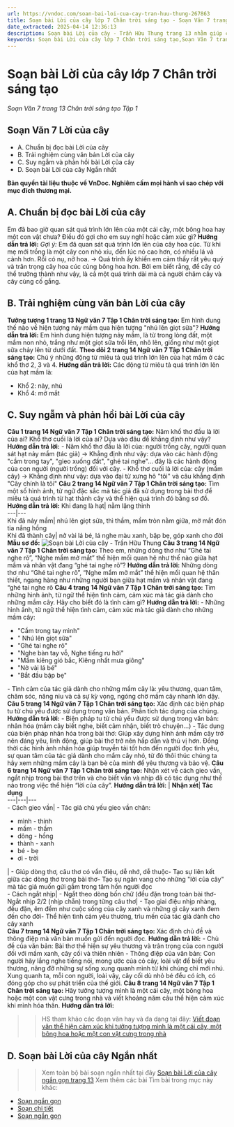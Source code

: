 ```yaml
---
url: https://vndoc.com/soan-bai-loi-cua-cay-tran-huu-thung-267863
title: Soạn bài Lời của cây lớp 7 Chân trời sáng tạo - Soạn Văn 7 trang 13 Chân trời sáng tạo Tập 1 - VnDoc.com
date_extracted: 2025-04-14 12:36:13
description: Soạn bài Lời của cây - Trần Hữu Thung trang 13 nhằm giúp các em HS đạt kết quả tốt trong quá trình làm bài tập và học tập môn Ngữ văn lớp 7 sách Chân trời sáng tạo.
keywords: Soạn bài Lời của cây lớp 7 Chân trời sáng tạo,Soạn Văn 7 trang 13 Chân trời sáng tạo Tập 1,Soạn bài Lời của cây,Soạn bài Lời của cây Trần Hữu Thung,Soạn Lời của cây,Soạn văn 7 Lời của cây,Soạn Ngữ văn 7 Lời của cây,Soạn bài Lời của cây lớp 7,Soạn Lời của cây lớp 7,Soạn văn Lời của cây,Lời của cây trang 13,Soạn bài Lời của cây trang 13,Lời của cây Trần Hữu Thung,ngữ văn 7 chân trời sáng tạo,soạn văn 7 chân trời sáng tạo,văn 7 chân trời sáng tạo,soạn văn 7,ngữ văn 7,văn 7
---
```


# Soạn bài Lời của cây lớp 7 Chân trời sáng tạo
 _Soạn Văn 7 trang 13 Chân trời sáng tạo Tập 1_
## **Soạn Văn 7 Lời của cây**
  * A. Chuẩn bị đọc bài Lời của cây
  * B. Trải nghiệm cùng văn bản Lời của cây
  * C. Suy ngẫm và phản hồi bài Lời của cây
  * D. Soạn bài Lời của cây Ngắn nhất

**Bản quyền tài liệu thuộc về VnDoc. Nghiêm cấm mọi hành vi sao chép với mục đích thương mại.**
## **A. Chuẩn bị đọc bài Lời của cây**
Em đã bao giờ quan sát quá trình lớn lên của một cái cây, một bông hoa hay một con vật chưa? Điều đó gợi cho em suy nghĩ hoặc cảm xúc gì?
**Hướng dẫn trả lời:**
_Gợi ý:_
Em đã quan sát quá trình lớn lên của cây hoa cúc. Từ khi mẹ mới trồng là một cây con nhỏ xíu, đến lúc nó cao hơn, có nhiều lá và cành hơn. Rồi có nụ, nở hoa.
→ Quá trình ấy khiến em cảm thấy rất yêu quý và trân trọng cây hoa cúc cùng bông hoa hơn. Bởi em biết rằng, để cây có thể trưởng thành như vậy, là cả một quá trình dài mà cả người chăm cây và cây cùng cố gắng.
## **B. Trải nghiệm cùng văn bản Lời của cây**
**Tưởng tượng 1 trang 13 Ngữ văn 7 Tập 1 Chân trời sáng tạo:** Em hình dung thế nào về hiện tượng nảy mầm qua hiện tượng "nhú lên giọt sữa"?
**Hướng dẫn trả lời:**
Em hình dung hiện tượng nảy mầm, là từ trong lòng đất, một mầm non nhỏ, trắng như một giọt sữa trồi lên, nhô lên, giống như một giọt sữa chảy lên từ dưới đất.
**Theo dõi 2 trang 14 Ngữ văn 7 Tập 1 Chân trời sáng tạo:** Chú ý những động từ miêu tả quá trình lớn lên của hạt mầm ở các khổ thơ 2, 3 và 4.
**Hướng dẫn trả lời:**
Các động từ miêu tả quá trình lớn lên của hạt mầm là:
  * Khổ 2: nảy, nhú
  * Khổ 4: mở mắt

## **C. Suy ngẫm và phản hồi bài Lời của cây**
**Câu 1 trang 14 Ngữ văn 7 Tập 1 Chân trời sáng tạo:** Năm khổ thơ đầu là lời của ai? Khổ thơ cuối là lời của ai? Dựa vào đâu để khẳng định như vậy?
**Hướng dẫn trả lời:**
\- Năm khổ thơ đầu là lời của: người trồng cây, người quan sát hạt nảy mầm \(tác giả\)
→ Khẳng định như vậy: dựa vào các hành động "cầm trong tay", "gieo xuống đất", "ghé tai nghe"... đây là các hành động của con người \(người trồng\) đối với cây.
\- Khổ thơ cuối là lời của: cây \(mầm cây\)
→ Khẳng định như vậy: dựa vào đại từ xưng hô "tôi" và câu khẳng định "Cây chính là tôi"
**Câu 2 trang 14 Ngữ văn 7 Tập 1 Chân trời sáng tạo:** Tìm một số hình ảnh, từ ngữ đặc sắc mà tác giả đã sử dụng trong bài thơ để miêu tả quá trình từ hạt thành cây và thể hiện quá trình đó bằng sơ đồ.
**Hướng dẫn trả lời:**
Khi đang là hạt| nằm lặng thinh  
---|---  
Khi đã nảy mầm| nhú lên giọt sữa, thì thầm, mầm tròn nằm giữa, mở mắt đón tia nắng hồng  
Khi đã thành cây| nở vài lá bé, lá nghe màu xanh, bập bẹ, góp xanh cho đời  
**Mẫu sơ đồ:**
![Soạn bài Lời của cây - Trần Hữu Thung](https://i.vdoc.vn/data/image/2022/09/06/soan-bai-loi-cua-cay-tran-huu-thung-1.jpg)
**Câu 3 trang 14 Ngữ văn 7 Tập 1 Chân trời sáng tạo:** Theo em, những dòng thơ như “Ghé tai nghe rõ”, “Nghe mầm mở mắt” thể hiện mối quan hệ như thế nào giữa hạt mầm và nhân vật đang “ghé tai nghe rõ”?
**Hướng dẫn trả lời:**
Những dòng thơ như “Ghé tai nghe rõ”, “Nghe mầm mở mắt” thể hiện mối quan hệ thân thiết, ngang hàng như những người bạn giữa hạt mầm và nhân vật đang “ghé tai nghe rõ
**Câu 4 trang 14 Ngữ văn 7 Tập 1 Chân trời sáng tạo:** Tìm những hình ảnh, từ ngữ thể hiện tình cảm, cảm xúc mà tác giả dành cho những mầm cây. Hãy cho biết đó là tình cảm gì?
**Hướng dẫn trả lời:**
\- Những hình ảnh, từ ngữ thể hiện tình cảm, cảm xúc mà tác giả dành cho những mầm cây:
  * "Cầm trong tay mình"
  * " Nhú lên giọt sữa"
  * "Ghé tai nghe rõ"
  * "Nghe bàn tay vỗ, Nghe tiếng ru hời"
  * "Mầm kiêng gió bắc, Kiêng nhất mưa giông"
  * "Nở vài lá bé"
  * "Bắt đầu bập bẹ"

\- Tình cảm của tác giả dành cho những mầm cây là: yêu thương, quan tâm, chăm sóc, năng niu và cả sự kỳ vọng, ngóng chờ mầm cây nhanh lớn dậy.
**Câu 5 trang 14 Ngữ văn 7 Tập 1 Chân trời sáng tạo:** Xác định các biện pháp tu từ chủ yếu được sử dụng trong văn bản. Phân tích tác dụng của chúng.
**Hướng dẫn trả lời:**
\- Biện pháp tu từ chủ yếu được sử dụng trong văn bản: nhân hóa \(mầm cây biết nghe, biết cảm nhận, biết trò chuyện...\)
\- Tác dụng của biện pháp nhân hóa trong bài thơ: Giúp xây dựng hình ảnh mầm cây trở nên đáng yêu, linh động, giúp bài thơ trở nên hấp dẫn và thú vị hơn. Đồng thời các hình ảnh nhân hóa giúp truyền tải tốt hơn đến người đọc tình yêu, sự quan tâm của tác giả dành cho mầm cây nhỏ, từ đó thôi thúc chúng ta hãy xem những mầm cây là bạn bè của mình để yêu thương và bảo vệ.
**Câu 6 trang 14 Ngữ văn 7 Tập 1 Chân trời sáng tạo:** Nhận xét về cách gieo vần, ngắt nhịp trong bài thơ trên và cho biết vần và nhịp đã có tác dụng như thế nào trong việc thể hiện “lời của cây”.
**Hướng dẫn trả lời:**
| **Nhận xét**| **Tác dụng**  
---|---|---  
\- Cách gieo vần| \- Tác giả chủ yếu gieo vần chân:
  * mình - thinh
  * mầm - thầm
  * dông - hồng
  * thành - xanh
  * bé - bẹ
  * ơi - trời

| \- Giúp dòng thơ, câu thơ có vần điệu, dễ nhớ, dễ thuộc\- Tạo sự liên kết giữa các dòng thơ trong bài thơ\- Tạo sự ngân vang cho những "lời của cây" mà tác giả muốn gửi gắm trong tâm hồn người đọc  
\- Cách ngắt nhịp| \- Ngắt theo dòng bốn chữ \(đều đặn trong toàn bài thơ\- Ngắt nhịp 2/2 \(nhịp chẵn\) trong từng câu thơ| \- Tạo giai điệu nhịp nhàng, đều đặn, êm đềm như cuộc sống của cây xanh và những gì cây xanh đem đến cho đời\- Thể hiện tình cảm yêu thương, trìu mến của tác giả dành cho cây xanh  
**Câu 7 trang 14 Ngữ văn 7 Tập 1 Chân trời sáng tạo:** Xác định chủ đề và thông điệp mà văn bản muốn gửi đến người đọc.
**Hướng dẫn trả lời:**
\- Chủ đề của văn bản: Bài thơ thể hiện sự yêu thương và trân trọng của con người đối với mầm xanh, cây cối và thiên nhiên
\- Thông điệp của văn bản: Con người hãy lắng nghe tiếng nói, mong ước của cỏ cây, loài vật để biết yêu thương, nâng đỡ những sự sống xung quanh mình từ khi chúng chỉ mới nhú. Xung quanh ta, mỗi con người, loài vậy, cây cối dù nhỏ bé đều có ích, có đóng góp cho sự phát triển của thế giới.
**Câu 8 trang 14 Ngữ văn 7 Tập 1 Chân trời sáng tạo:** Hãy tưởng tượng mình là một cái cây, một bông hoa hoặc một con vật cưng trong nhà và viết khoảng năm câu thể hiện cảm xúc khi mình hóa thân.
**Hướng dẫn trả lời:**
>> HS tham khảo các đoạn văn hay và đa dạng tại đây: [Viết đoạn văn thể hiện cảm xúc khi tưởng tượng mình là một cái cây, một bông hoa hoặc một con vật cưng trong nhà](<https://vndoc.com/hay-tuong-tuong-minh-la-mot-cai-cay-mot-bong-hoa-hoac-mot-con-vat-cung-trong-nha-272273>)
## **D. Soạn bài Lời của cây Ngắn nhất**
>> Xem toàn bộ bài soạn ngắn nhất tại đây [Soạn bài Lời của cây ngắn gọn trang 13](<https://vndoc.com/soan-bai-loi-cua-cay-ngan-gon-267881>)
Xem thêm các bài Tìm bài trong mục này khác:
  * [Soạn ngắn gọn](</soan-bai-loi-cua-cay-ngan-gon-267881>)
  * [Soạn chi tiết](</soan-bai-sang-thu-huu-thinh-267893>)
  * [Soạn ngắn gọn](</soan-bai-sang-thu-ngan-gon-267905>)

